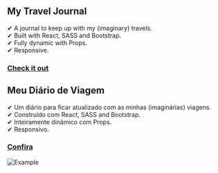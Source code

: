 ## My Travel Journal

✔ A journal to keep up with my (imaginary) travels.  
✔ Built with React, SASS and Bootstrap.  
✔ Fully dynamic with Props.  
✔ Responsive.  

### [Check it out](https://renanmdp.github.io/my-travel-journal/)

## Meu Diário de Viagem

✔ Um diário para ficar atualizado com as minhas (imaginárias) viagens.  
✔ Construído com React, SASS and Bootstrap.  
✔ Inteiramente dinâmico com Props.  
✔ Responsivo.  


### [Confira](https://renanmdp.github.io/my-travel-journal/)

![Example](../src/images/my-travel-journal.png)
